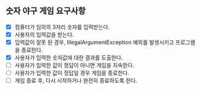 ## 숫자 야구 게임 요구사항
- [x] 컴퓨터가 임의의 3자리 숫자를 입력받는다.
- [x] 사용자의 입력값을 받는다.
- [x] 입력값이 잘못 된 경우, IllegalArgumentException 예외를 발생시키고 프로그램을 종료한다.
- [x] 사용자가 입력한 숫자값에 대한 결과를 도출한다.
- [ ] 사용자가 입력한 값이 정답이 아니면 게임을 지속한다.
- [ ] 사용자가 입력한 값이 정답일 경우 게임을 종료한다.
- [ ] 게임 종료 후, 다시 시작하거나 완전히 종료하도록 한다.